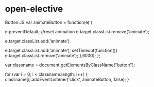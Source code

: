 # open-elective
Button JS
var animateButton = function(e) {

  e.preventDefault;
  //reset animation
  e.target.classList.remove('animate');
  
  e.target.classList.add('animate');
  
  e.target.classList.add('animate');
  setTimeout(function(){
    e.target.classList.remove('animate');
  },6000);
};

var classname = document.getElementsByClassName("button");

for (var i = 0; i < classname.length; i++) {
  classname[i].addEventListener('click', animateButton, false);
}